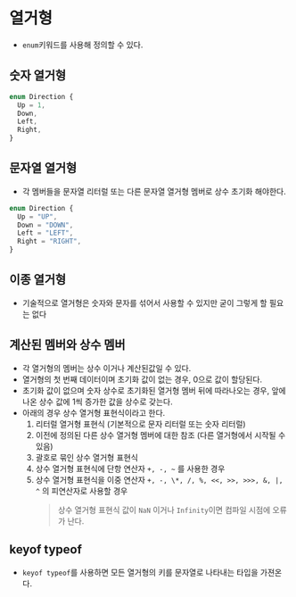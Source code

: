 # 열거형

- `enum`키워드를 사용해 정의할 수 있다.

## 숫자 열거형

```typescript
enum Direction {
  Up = 1,
  Down,
  Left,
  Right,
}
```

## 문자열 열거형

- 각 멤버들을 문자열 리터럴 또는 다른 문자열 열거형 멤버로 상수 초기화 해야한다.

```typescript
enum Direction {
  Up = "UP",
  Down = "DOWN",
  Left = "LEFT",
  Right = "RIGHT",
}
```

## 이종 열거형

- 기술적으로 열거형은 숫자와 문자를 섞어서 사용할 수 있지만 굳이 그렇게 할 필요는 없다

## 계산된 멤버와 상수 멤버

- 각 열거형의 멤버는 상수 이거나 계산된값일 수 있다.
- 열거형의 첫 번째 데이터이며 초기화 값이 없는 경우, 0으로 값이 할당된다.
- 초기화 값이 없으며 숫자 상수로 초기화된 열거형 멤버 뒤에 따라나오는 경우, 앞에 나온 상수 값에 1씩 증가한 값을 상수로 갖는다.
- 아래의 경우 상수 열거형 표현식이라고 한다.
  1. 리터럴 열거형 표현식 (기본적으로 문자 리터럴 또는 숫자 리터럴)
  2. 이전에 정의된 다른 상수 열거형 멤버에 대한 참조 (다른 열거형에서 시작될 수 있음)
  3. 괄호로 묶인 상수 열거형 표현식
  4. 상수 열거형 표현식에 단항 연산자 `+, -, ~` 를 사용한 경우
  5. 상수 열거형 표현식을 이중 연산자 `+, -, \*, /, %, <<, >>, >>>, &, |, ^` 의 피연산자로 사용할 경우
     > 상수 열거형 표현식 값이 `NaN` 이거나 `Infinity`이면 컴파일 시점에 오류가 난다.

## keyof typeof

- `keyof typeof`를 사용하면 모든 열거형의 키를 문자열로 나타내는 타입을 가젼온다.
